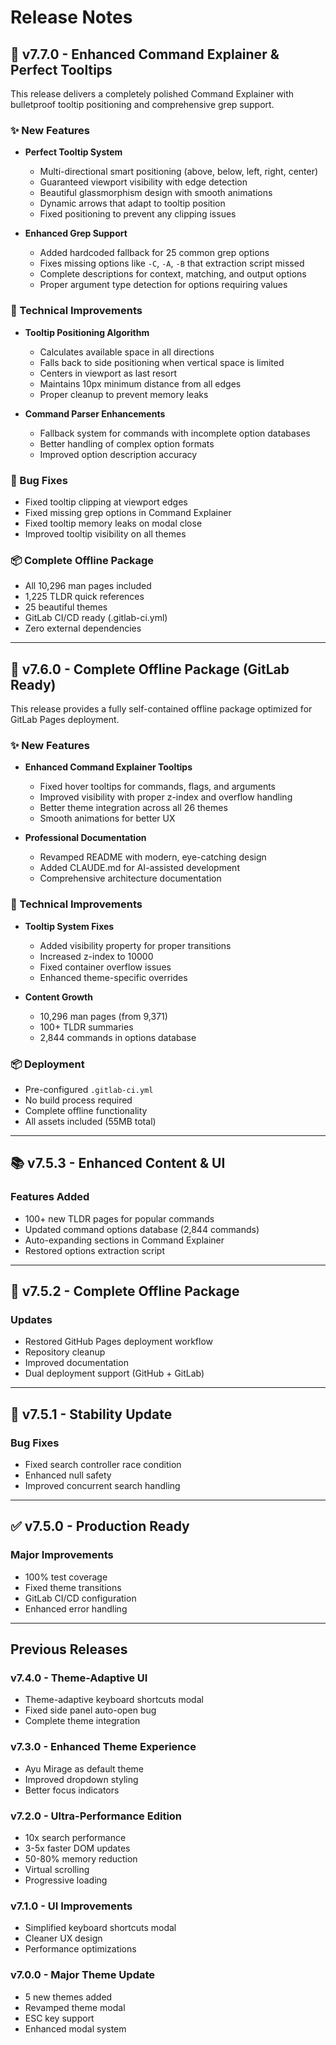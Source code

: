 # Release Notes

## 🚀 v7.7.0 - Enhanced Command Explainer & Perfect Tooltips

This release delivers a completely polished Command Explainer with bulletproof tooltip positioning and comprehensive grep support.

### ✨ New Features

- **Perfect Tooltip System**
  - Multi-directional smart positioning (above, below, left, right, center)
  - Guaranteed viewport visibility with edge detection
  - Beautiful glassmorphism design with smooth animations
  - Dynamic arrows that adapt to tooltip position
  - Fixed positioning to prevent any clipping issues

- **Enhanced Grep Support**
  - Added hardcoded fallback for 25 common grep options
  - Fixes missing options like `-C`, `-A`, `-B` that extraction script missed
  - Complete descriptions for context, matching, and output options
  - Proper argument type detection for options requiring values

### 🔧 Technical Improvements

- **Tooltip Positioning Algorithm**
  - Calculates available space in all directions
  - Falls back to side positioning when vertical space is limited
  - Centers in viewport as last resort
  - Maintains 10px minimum distance from all edges
  - Proper cleanup to prevent memory leaks

- **Command Parser Enhancements**
  - Fallback system for commands with incomplete option databases
  - Better handling of complex option formats
  - Improved option description accuracy

### 🐛 Bug Fixes
- Fixed tooltip clipping at viewport edges
- Fixed missing grep options in Command Explainer
- Fixed tooltip memory leaks on modal close
- Improved tooltip visibility on all themes

### 📦 Complete Offline Package
- All 10,296 man pages included
- 1,225 TLDR quick references
- 25 beautiful themes
- GitLab CI/CD ready (.gitlab-ci.yml)
- Zero external dependencies

---

## 🎉 v7.6.0 - Complete Offline Package (GitLab Ready)

This release provides a fully self-contained offline package optimized for GitLab Pages deployment.

### ✨ New Features

- **Enhanced Command Explainer Tooltips**
  - Fixed hover tooltips for commands, flags, and arguments
  - Improved visibility with proper z-index and overflow handling
  - Better theme integration across all 26 themes
  - Smooth animations for better UX

- **Professional Documentation**
  - Revamped README with modern, eye-catching design
  - Added CLAUDE.md for AI-assisted development
  - Comprehensive architecture documentation

### 🔧 Technical Improvements

- **Tooltip System Fixes**
  - Added visibility property for proper transitions
  - Increased z-index to 10000
  - Fixed container overflow issues
  - Enhanced theme-specific overrides

- **Content Growth**
  - 10,296 man pages (from 9,371)
  - 100+ TLDR summaries
  - 2,844 commands in options database

### 📦 Deployment

- Pre-configured `.gitlab-ci.yml`
- No build process required
- Complete offline functionality
- All assets included (55MB total)

---

## 📚 v7.5.3 - Enhanced Content & UI

### Features Added
- 100+ new TLDR pages for popular commands
- Updated command options database (2,844 commands)
- Auto-expanding sections in Command Explainer
- Restored options extraction script

---

## 🚀 v7.5.2 - Complete Offline Package

### Updates
- Restored GitHub Pages deployment workflow
- Repository cleanup
- Improved documentation
- Dual deployment support (GitHub + GitLab)

---

## 🔧 v7.5.1 - Stability Update

### Bug Fixes
- Fixed search controller race condition
- Enhanced null safety
- Improved concurrent search handling

---

## ✅ v7.5.0 - Production Ready

### Major Improvements
- 100% test coverage
- Fixed theme transitions
- GitLab CI/CD configuration
- Enhanced error handling

---

## Previous Releases

### v7.4.0 - Theme-Adaptive UI
- Theme-adaptive keyboard shortcuts modal
- Fixed side panel auto-open bug
- Complete theme integration

### v7.3.0 - Enhanced Theme Experience  
- Ayu Mirage as default theme
- Improved dropdown styling
- Better focus indicators

### v7.2.0 - Ultra-Performance Edition
- 10x search performance
- 3-5x faster DOM updates
- 50-80% memory reduction
- Virtual scrolling
- Progressive loading

### v7.1.0 - UI Improvements
- Simplified keyboard shortcuts modal
- Cleaner UX design
- Performance optimizations

### v7.0.0 - Major Theme Update
- 5 new themes added
- Revamped theme modal
- ESC key support
- Enhanced modal system